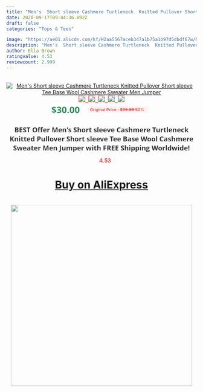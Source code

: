 ```yaml
---
title: "Men's  Short sleeve Cashmere Turtleneck  Knitted Pullover Short sleeve Tee Base Wool Cashmere Sweater Men Jumper"
date: 2020-09-17T09:44:36.892Z
draft: false
categories: "Tops & Tees"

image: "https://ae01.alicdn.com/kf/H2aa5567aceb347a1b75a1b97d5dbdf67w/Men-s-Short-sleeve-Cashmere-Turtleneck-Knitted-Pullover-Short-sleeve-Tee-Base-Wool-Cashmere-Sweater-Men.jpg"
description: "Men's  Short sleeve Cashmere Turtleneck  Knitted Pullover Short sleeve Tee Base Wool Cashmere Sweater Men Jumper"
author: Ella Brown
ratingvalue: 4.53
reviewcount: 2.999
---
```

<br>
<div style="text-align: center;">
<a href="https://s.click.aliexpress.com/e/_AVVQ37" target="_blank" rel="nofollow noopener noreferrer"><img alt="Men's  Short sleeve Cashmere Turtleneck  Knitted Pullover Short sleeve Tee Base Wool Cashmere Sweater Men Jumper" class="magnifier-image" src="https://ae01.alicdn.com/kf/H2aa5567aceb347a1b75a1b97d5dbdf67w/Men-s-Short-sleeve-Cashmere-Turtleneck-Knitted-Pullover-Short-sleeve-Tee-Base-Wool-Cashmere-Sweater-Men.jpg_640x640.jpg">
<br>
<img style="border:1px solid salmon" src="https://ae01.alicdn.com/kf/H2aa5567aceb347a1b75a1b97d5dbdf67w/Men-s-Short-sleeve-Cashmere-Turtleneck-Knitted-Pullover-Short-sleeve-Tee-Base-Wool-Cashmere-Sweater-Men.jpg_120x120.jpg">&nbsp;&nbsp;<img style="border:1px solid salmon" src="https://ae01.alicdn.com/kf/H93badecbd9734fec8113237a9d4583a0R/Men-s-Short-sleeve-Cashmere-Turtleneck-Knitted-Pullover-Short-sleeve-Tee-Base-Wool-Cashmere-Sweater-Men.jpg_120x120.jpg">&nbsp;&nbsp;<img style="border:1px solid salmon" src="https://ae01.alicdn.com/kf/Haa2355ed818e4d34b3baca27c90660f2K/Men-s-Short-sleeve-Cashmere-Turtleneck-Knitted-Pullover-Short-sleeve-Tee-Base-Wool-Cashmere-Sweater-Men.jpg_120x120.jpg">&nbsp;&nbsp;<img style="border:1px solid salmon" src="https://ae01.alicdn.com/kf/H8170868f526146cd9f275f61aafa1c23t/Men-s-Short-sleeve-Cashmere-Turtleneck-Knitted-Pullover-Short-sleeve-Tee-Base-Wool-Cashmere-Sweater-Men.jpg_120x120.jpg">&nbsp;&nbsp;<img style="border:1px solid salmon" src="https://ae01.alicdn.com/kf/H73dca4439f324ca6a165ee6d6e90a184h/Men-s-Short-sleeve-Cashmere-Turtleneck-Knitted-Pullover-Short-sleeve-Tee-Base-Wool-Cashmere-Sweater-Men.jpg_120x120.jpg"></a></div><br0>
<div style="text-align: center;"><span style="background-color: white; border: 0px; box-sizing: border-box; color: seagreen; display: inline-block; font-family: &quot;open sans&quot; , &quot;arial&quot; , &quot;helvetica&quot; , sans-serif , &quot;heiti&quot;; font-size: 24px; font-stretch: inherit; font-weight: 700; line-height: inherit; margin: 0px 10px 0px 0px; padding: 0px; vertical-align: middle;">$30.00 </span>
<span style="background: rgb(255 , 241 , 241); border-radius: 3px; border: 0px; box-sizing: border-box; color: #ff4747; display: inline-block; font-family: inherit; font-size: 12px; font-stretch: inherit; font-style: inherit; font-variant: inherit; font-weight: 600; line-height: inherit; margin: 0px; padding: 2px 5px; transform: scale(0.9); vertical-align: middle;">Original Price : <b style="text-decoration: line-through;">$59.99 </b> 50%&nbsp;&nbsp;</span></div>
<h1 style="color: #333333; display: inline-block; font-family: &quot;open sans&quot; , &quot;arial&quot; , &quot;helvetica&quot; , sans-serif , &quot;heiti&quot;; font-size: 18px; font-stretch: inherit; font-weight: 700; text-align: center;">BEST Offer Men's  Short sleeve Cashmere Turtleneck  Knitted Pullover Short sleeve Tee Base Wool Cashmere Sweater Men Jumper with FREE Shipping Worldwide!</h1>
<div style="color: #ff4747; text-align: center;">
<img src="https://4.bp.blogspot.com/-M0ZcTcb-5uY/XleCXlxnR4I/AAAAAAAAAEc/OrjgMkXV1oMQFaCRZj5HQwOCBcu3w1FegCPcBGAYYCw/s1600/star.png" style="height: 15px;">&nbsp;<b>4.53</b></div>
<div class="button_cont" align="center"><a class="buynow_a" href="https://s.click.aliexpress.com/e/_AVVQ37" target="_blank" rel="nofollow noopener noreferrer"><H1>Buy on AliExpress</H1></a></div><br>
<div class="separator" style="clear: both; text-align: center;">
<img src="https://lh3.googleusercontent.com/-pTy5HemUv9M/XlePHvY0dAI/AAAAAAAAAE4/0nX5iRUoIWY8eMW9Dpxeirr157OZliDIgCLcBGAsYHQ/s1600/badge.gif" width="480">
</div>
